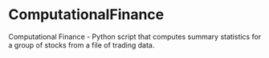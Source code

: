 # ComputationalFinance
Computational Finance -  Python script that computes summary statistics for a group of stocks from a file of trading data.
